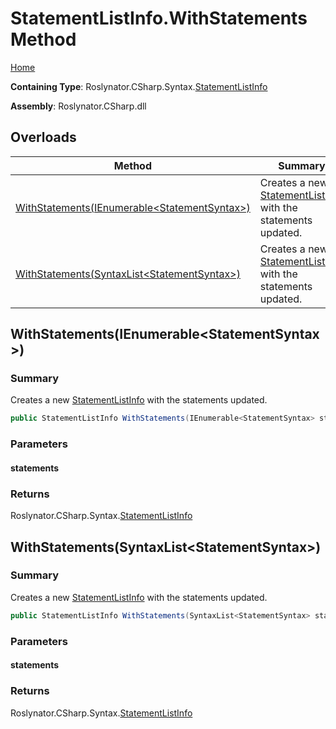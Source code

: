 <a name="_top"></a>

# StatementListInfo\.WithStatements Method

[Home](../../../../../README.md#_top)

**Containing Type**: Roslynator\.CSharp\.Syntax\.[StatementListInfo](../README.md#_top)

**Assembly**: Roslynator\.CSharp\.dll

## Overloads

| Method | Summary |
| ------ | ------- |
| [WithStatements(IEnumerable\<StatementSyntax>)](#Roslynator_CSharp_Syntax_StatementListInfo_WithStatements_System_Collections_Generic_IEnumerable_Microsoft_CodeAnalysis_CSharp_Syntax_StatementSyntax__) | Creates a new [StatementListInfo](../README.md#_top) with the statements updated\. |
| [WithStatements(SyntaxList\<StatementSyntax>)](#Roslynator_CSharp_Syntax_StatementListInfo_WithStatements_Microsoft_CodeAnalysis_SyntaxList_Microsoft_CodeAnalysis_CSharp_Syntax_StatementSyntax__) | Creates a new [StatementListInfo](../README.md#_top) with the statements updated\. |

## WithStatements\(IEnumerable\<StatementSyntax>\) <a name="Roslynator_CSharp_Syntax_StatementListInfo_WithStatements_System_Collections_Generic_IEnumerable_Microsoft_CodeAnalysis_CSharp_Syntax_StatementSyntax__"></a>

### Summary

Creates a new [StatementListInfo](../README.md#_top) with the statements updated\.

```csharp
public StatementListInfo WithStatements(IEnumerable<StatementSyntax> statements)
```

### Parameters

#### statements

### Returns

Roslynator\.CSharp\.Syntax\.[StatementListInfo](../README.md#_top)

## WithStatements\(SyntaxList\<StatementSyntax>\) <a name="Roslynator_CSharp_Syntax_StatementListInfo_WithStatements_Microsoft_CodeAnalysis_SyntaxList_Microsoft_CodeAnalysis_CSharp_Syntax_StatementSyntax__"></a>

### Summary

Creates a new [StatementListInfo](../README.md#_top) with the statements updated\.

```csharp
public StatementListInfo WithStatements(SyntaxList<StatementSyntax> statements)
```

### Parameters

#### statements

### Returns

Roslynator\.CSharp\.Syntax\.[StatementListInfo](../README.md#_top)


